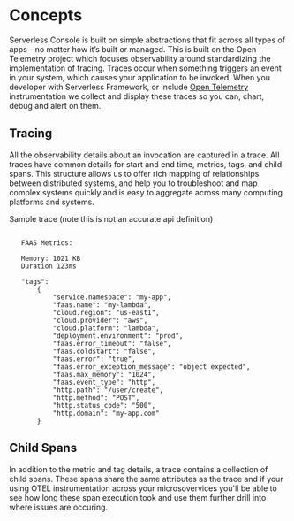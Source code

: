 <!--
title: Concepts
menuText: Concepts
description: Overview of concepts used on serevrless console. 
menuOrder: 1
-->

# Concepts 
Serverless Console is built on simple abstractions that fit across all types of 
apps - no matter how it’s built or managed. This is built on the Open Telemetry project 
which focuses observability around standardizing the implementation of tracing. 
Traces occur when something triggers an event in your system, which causes your 
application to be invoked.  When you developer with Serverless Framework, 
or include [Open Telemetry](https://opentelemetry.io/) instrumentation we collect 
and display these traces so you can, chart, debug and alert on them. 

## Tracing
All the observability details about an invocation are captured in a trace. 
All traces have common details for start and end time, metrics, tags, and child 
spans. This structure allows us to offer rich mapping of relationships between 
distributed systems, and help you to troubleshoot and map complex systems quickly 
and is easy to aggregate across many computing platforms and systems.

Sample trace (note this is not an accurate api definition)

```text
 
   FAAS Metrics: 
   
   Memory: 1021 KB
   Duration 123ms
 
   "tags": 
       {
           "service.namespace": "my-app",
           "faas.name": "my-lambda",
           "cloud.region": "us-east1",
           "cloud.provider": "aws",
           "cloud.platform": "lambda",
           "deployment.environment": "prod",
           "faas.error_timeout": "false",
           "faas.coldstart": "false",
           "faas.error": "true",
           "faas.error_exception_message": "object expected",
           "faas.max_memory": "1024",
           "faas.event_type": "http",
           "http.path": "/user/create",
           "http.method": "POST",
           "http.status_code": "500",
           "http.domain": "my-app.com"
       }

```

## Child Spans
In addition to the metric and tag details, a trace contains a collection of
child spans. These spans share the same attributes as the trace and if your using
OTEL instrumentation across your microsovervices you'll be able
to see how long these span execution took and use them further drill into
where issues are occuring. 


